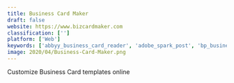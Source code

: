 ```yaml
---
title: Business Card Maker
draft: false 
website: https://www.bizcardmaker.com
classification: ['']
platform: ['Web']
keywords: ['abbyy_business_card_reader', 'adobe_spark_post', 'bp_business_card_designer', 'business_card_designer', 'businesscardland', 'cardworks_business_card_software', 'gitcontacts', 'grafx_creative_studio', 'klex', 'knowee', 'looka', 'material_business_card', 'namecheap_business_card_maker', 'pablo', 'placeit_unlimited', 'postmuse_for_instagram', 'youzign', 'glabels']
image: 2020/04/Business-Card-Maker.png
---
```

Customize Business Card templates online